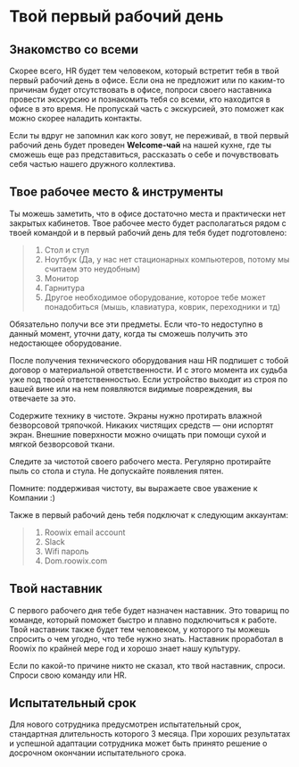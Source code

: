 # Твой первый рабочий день 

## Знакомство со всеми
Скорее всего, HR будет тем человеком, который встретит тебя в твой первый рабочий день в офисе. Если она не предложит или по каким-то причинам будет отсутствовать в офисе, попроси своего наставника провести экскурсию и познакомить тебя со всеми, кто находится в офисе в это время. Не пропускай часть с экскурсией, это поможет как можно скорее наладить контакты. 

Если ты вдруг не запомнил как кого зовут, не переживай, в твой первый рабочий день будет проведен **Welcome-чай** на нашей кухне, где ты сможешь еще раз представиться, рассказать о себе и почувствовать себя частью нашего дружного коллектива.

## Твое рабочее место & инструменты 

Ты можешь заметить, что в офисе достаточно места и практически нет закрытых кабинетов. Твое рабочее место будет располагаться рядом с твоей командой и в первый рабочий день для тебя будет подготовлено: 

>1. Стол и стул
>2. Ноутбук (Да, у нас нет стационарных компьютеров, потому мы считаем это неудобным)
>3. Монитор
>4. Гарнитура 
>5. Другое необходимое оборудование, которое тебе может понадобиться (мышь, клавиатура, коврик, переходники и тд)

Обязательно получи все эти предметы. Если что-то недоступно в данный момент, уточни дату, когда ты сможешь получить это недостающее оборудование.

После получения технического оборудования наш HR подпишет с тобой договор о материальной ответственности. И с этого момента их судьба уже под твоей ответственностью. Если устройство выходит из строя по вашей вине или на нем появляются видимые повреждения, вы отвечаете за это.

Содержите технику в чистоте. Экраны нужно протирать влажной безворсовой тряпочкой. Никаких чистящих средств — они испортят экран. Внешние поверхности можно очищать при помощи сухой и мягкой безворсовой ткани.

Следите за чистотой своего рабочего места. Регулярно протирайте пыль со стола и стула. Не допускайте появления пятен.

Помните: поддерживая чистоту, вы выражаете свое уважение к Компании :)

Также в первый рабочий день тебя подключат к следующим аккаунтам:

> 1. Roowix email account 
> 2. Slack
> 3. Wifi пароль 
> 4. Dom.roowix.com

## Твой наставник
С первого рабочего дня тебе будет назначен наставник. Это товарищ по команде, который поможет быстро и плавно подключиться к работе. Твой наставник также будет тем человеком, у которого ты можешь спросить о чем угодно, что тебе нужно знать. Наставник проработал в Roowix по крайней мере год и хорошо знает нашу культуру. 

Если по какой-то причине никто не сказал, кто твой наставник, спроси. Спроси свою команду или HR.

## Испытательный срок
Для нового сотрудника предусмотрен испытательный срок, стандартная длительность которого 3 месяца. При хороших результатах и успешной адаптации сотрудника может быть принято решение о досрочном окончании испытательного срока.

